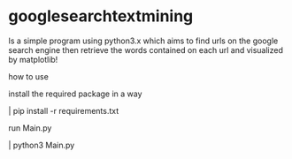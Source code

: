 # googlesearchtextmining

Is a simple program using python3.x which aims to find urls on the google search engine then retrieve the words contained on each url and visualized by matplotlib!

how to use

install the required package in a way

| pip install -r requirements.txt

run Main.py

| python3 Main.py